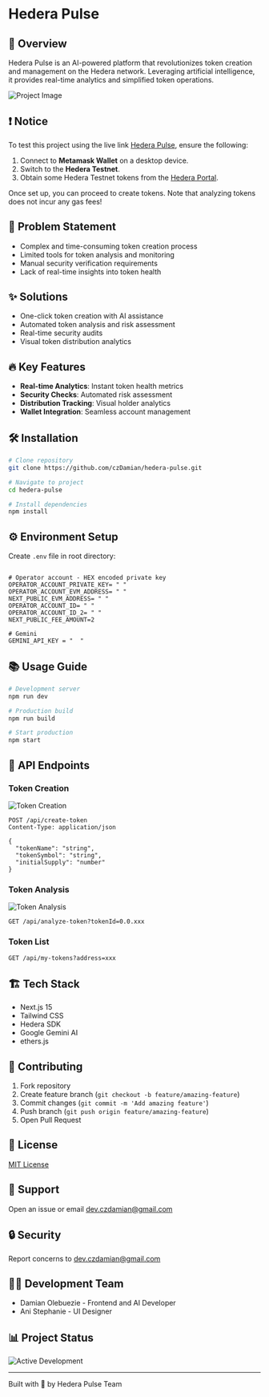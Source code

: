 # Hedera Pulse

## 🚀 Overview

Hedera Pulse is an AI-powered platform that revolutionizes token creation and management on the Hedera network. Leveraging artificial intelligence, it provides real-time analytics and simplified token operations.

![Project Image ](https://github.com/czDamian/hedera-pulse/blob/main/public/landing.png)

## ❗ Notice

To test this project using the live link [Hedera Pulse](https://hedera-pulse.vercel.app/), ensure the following:

1. Connect to **Metamask Wallet** on a desktop device.
2. Switch to the **Hedera Testnet**.
3. Obtain some Hedera Testnet tokens from the [Hedera Portal](https://portal.hedera.com/).

Once set up, you can proceed to create tokens. Note that analyzing tokens does not incur any gas fees!

## 🎯 Problem Statement

- Complex and time-consuming token creation process
- Limited tools for token analysis and monitoring
- Manual security verification requirements
- Lack of real-time insights into token health

## ✨ Solutions

- One-click token creation with AI assistance
- Automated token analysis and risk assessment
- Real-time security audits
- Visual token distribution analytics

## 🔥 Key Features

- **Real-time Analytics**: Instant token health metrics
- **Security Checks**: Automated risk assessment
- **Distribution Tracking**: Visual holder analytics
- **Wallet Integration**: Seamless account management

## 🛠️ Installation

```bash
# Clone repository
git clone https://github.com/czDamian/hedera-pulse.git

# Navigate to project
cd hedera-pulse

# Install dependencies
npm install
```

## ⚙️ Environment Setup

Create `.env` file in root directory:

```env

# Operator account - HEX encoded private key
OPERATOR_ACCOUNT_PRIVATE_KEY= " "
OPERATOR_ACCOUNT_EVM_ADDRESS= " "
NEXT_PUBLIC_EVM_ADDRESS= " "
OPERATOR_ACCOUNT_ID= " "
OPERATOR_ACCOUNT_ID_2= " "
NEXT_PUBLIC_FEE_AMOUNT=2

# Gemini
GEMINI_API_KEY = "  "

```

## 📚 Usage Guide

```bash
# Development server
npm run dev

# Production build
npm run build

# Start production
npm start
```

## 🔌 API Endpoints

### Token Creation

![Token Creation](https://github.com/czDamian/hedera-pulse/blob/main/public/create.png)

```http
POST /api/create-token
Content-Type: application/json

{
  "tokenName": "string",
  "tokenSymbol": "string",
  "initialSupply": "number"
}
```

### Token Analysis

![Token Analysis](https://github.com/czDamian/hedera-pulse/blob/main/public/analysis.png)

```http
GET /api/analyze-token?tokenId=0.0.xxx
```

### Token List

```http
GET /api/my-tokens?address=xxx
```

## 🏗️ Tech Stack

- Next.js 15
- Tailwind CSS
- Hedera SDK
- Google Gemini AI
- ethers.js

## 🤝 Contributing

1. Fork repository
2. Create feature branch (`git checkout -b feature/amazing-feature`)
3. Commit changes (`git commit -m 'Add amazing feature'`)
4. Push branch (`git push origin feature/amazing-feature`)
5. Open Pull Request

## 📄 License

[MIT License](LICENSE)

## 💬 Support

Open an issue or email dev.czdamian@gmail.com

## 🔒 Security

Report concerns to dev.czdamian@gmail.com

## 👨‍💻 Development Team

- Damian Olebuezie - Frontend and AI Developer
- Ani Stephanie - UI Designer

## 📊 Project Status

![Active Development](https://github.com/czDamian/hedera-pulse/blob/main/public/landing.png)

---

Built with 💚 by Hedera Pulse Team
